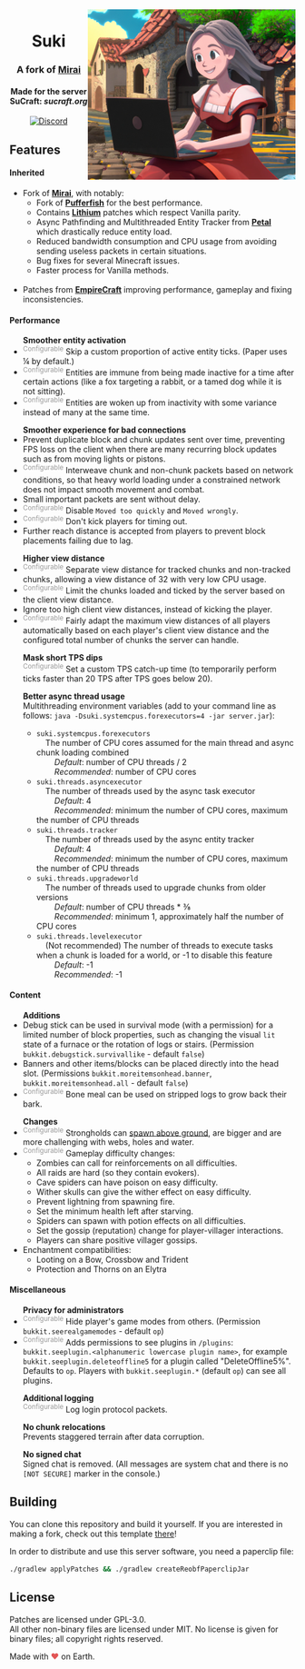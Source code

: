 <img src="logo.png" alt="Suki logo" align="right">
<div align="center">
  <h1>Suki</h1>
  <h3>A fork of <a href="https://github.com/etil2jz/Mirai">Mirai</a></h3>
  <h4>Made for the server SuCraft: <i>sucraft.org</i></h4>
  
  [![Discord](https://img.shields.io/discord/363647798949969922?color=5865F2&label=discord&style=for-the-badge)](https://discord.com/invite/pbsPkpUjG4)
</div>

## Features

#### Inherited

- Fork of **[Mirai](https://github.com/etil2jz/Mirai)**, with notably:
    - Fork of **[Pufferfish](https://github.com/pufferfish-gg/Pufferfish)** for the best performance.
    - Contains **[Lithium](https://github.com/CaffeineMC/lithium-fabric)** patches which respect Vanilla parity.
    - Async Pathfinding and Multithreaded Entity Tracker from **[Petal](https://github.com/Bloom-host/Petal)** which drastically reduce entity load.
    - Reduced bandwidth consumption and CPU usage from avoiding sending useless packets in certain situations.
    - Bug fixes for several Minecraft issues.
    - Faster process for Vanilla methods.\
&nbsp;
- Patches from **[EmpireCraft](https://github.com/starlis/empirecraft)** improving performance, gameplay and fixing inconsistencies.

#### Performance

<ul>
    <b>Smoother entity activation</b>
    <li>
        <sup style="color: #999999;">Configurable</sup> Skip a custom proportion of active entity ticks. (Paper uses &frac14; by default.)
    </li>
    <li>
        <sup style="color: #999999;">Configurable</sup> Entities are immune from being made inactive for a time after certain actions (like a fox targeting a rabbit, or a tamed dog while it is not sitting).
    </li>
    <li>
        <sup style="color: #999999;">Configurable</sup> Entities are woken up from inactivity with some variance instead of many at the same time.
    </li>
</ul>

<ul>
    <b>Smoother experience for bad connections</b>
    <li>
        Prevent duplicate block and chunk updates sent over time, preventing FPS loss on the client when there are many recurring block updates such as from moving lights or pistons.
    </li>
    <li>
        <sup style="color: #999999;">Configurable</sup> Interweave chunk and non-chunk packets based on network conditions, so that heavy world loading under a constrained network does not impact smooth movement and combat.
    </li>
    <li>
        Small important packets are sent without delay.
    </li>
    <li>
        <sup style="color: #999999;">Configurable</sup> Disable <code>Moved too quickly</code> and <code>Moved wrongly</code>.
    </li>
    <li>
        <sup style="color: #999999;">Configurable</sup> Don't kick players for timing out.
    </li>
    <li>
        Further reach distance is accepted from players to prevent block placements failing due to lag.
    </li>
</ul>

<ul>
    <b>Higher view distance</b>
    <li>
        <sup style="color: #999999;">Configurable</sup> Separate view distance for tracked chunks and non-tracked chunks, allowing a view distance of 32 with very low CPU usage.
    </li>
    <li>
        <sup style="color: #999999;">Configurable</sup> Limit the chunks loaded and ticked by the server based on the client view distance.
    </li>
    <li>
        Ignore too high client view distances, instead of kicking the player.
    </li>
    <li>
        <sup style="color: #999999;">Configurable</sup> Fairly adapt the maximum view distances of all players automatically based on each player's client view distance and the configured total number of chunks the server can handle.
    </li>
</ul>


<ul>
    <b>Mask short TPS dips</b>
    <br>
    <sup style="color: #999999;">Configurable</sup> Set a custom TPS catch-up time (to temporarily perform ticks faster than 20 TPS after TPS goes below 20).
</ul>
<ul>
    <b>Better async thread usage</b>
    <br>
    Multithreading environment variables (add to your command line as follows: <code>java -Dsuki.systemcpus.forexecutors=4 -jar server.jar</code>):
    <ul>
        <li>
            <code>suki.systemcpus.forexecutors</code>
            <br>
            &nbsp;&nbsp;&nbsp;&nbsp;The number of CPU cores assumed for the main thread and async chunk loading combined
            <br>
            &nbsp;&nbsp;&nbsp;&nbsp;&nbsp;&nbsp;&nbsp;&nbsp;<i>Default</i>: number of CPU threads / 2
            <br>
            &nbsp;&nbsp;&nbsp;&nbsp;&nbsp;&nbsp;&nbsp;&nbsp;<i>Recommended</i>: number of CPU cores
        </li>
        <li>
            <code>suki.threads.asyncexecutor</code>
            <br>
            &nbsp;&nbsp;&nbsp;&nbsp;The number of threads used by the async task executor
            <br>
            &nbsp;&nbsp;&nbsp;&nbsp;&nbsp;&nbsp;&nbsp;&nbsp;<i>Default</i>: 4
            <br>
            &nbsp;&nbsp;&nbsp;&nbsp;&nbsp;&nbsp;&nbsp;&nbsp;<i>Recommended</i>: minimum the number of CPU cores, maximum the number of CPU threads
        </li>
        <li>
            <code>suki.threads.tracker</code>
            <br>
            &nbsp;&nbsp;&nbsp;&nbsp;The number of threads used by the async entity tracker
            <br>
            &nbsp;&nbsp;&nbsp;&nbsp;&nbsp;&nbsp;&nbsp;&nbsp;<i>Default</i>: 4
            <br>
            &nbsp;&nbsp;&nbsp;&nbsp;&nbsp;&nbsp;&nbsp;&nbsp;<i>Recommended</i>: minimum the number of CPU cores, maximum the number of CPU threads
        </li>
        <li>
            <code>suki.threads.upgradeworld</code>
            <br>
            &nbsp;&nbsp;&nbsp;&nbsp;The number of threads used to upgrade chunks from older versions
            <br>
            &nbsp;&nbsp;&nbsp;&nbsp;&nbsp;&nbsp;&nbsp;&nbsp;<i>Default</i>: number of CPU threads * &frac38;
            <br>
            &nbsp;&nbsp;&nbsp;&nbsp;&nbsp;&nbsp;&nbsp;&nbsp;<i>Recommended</i>: minimum 1, approximately half the number of CPU cores
        </li>
        <li>
            <code>suki.threads.levelexecutor</code>
            <br>
            &nbsp;&nbsp;&nbsp;&nbsp;(Not recommended) The number of threads to execute tasks when a chunk is loaded for a world, or -1 to disable this feature
            <br>
            &nbsp;&nbsp;&nbsp;&nbsp;&nbsp;&nbsp;&nbsp;&nbsp;<i>Default</i>: -1
            <br>
            &nbsp;&nbsp;&nbsp;&nbsp;&nbsp;&nbsp;&nbsp;&nbsp;<i>Recommended</i>: -1
        </li>
    </ul>
</ul>

#### Content

<ul>
    <b>Additions</b>
    <li>
        Debug stick can be used in survival mode (with a permission) for a limited number of block properties, such as changing the visual <code>lit</code> state of a furnace or the rotation of logs or stairs. (Permission <code>bukkit.debugstick.survivallike</code> - default <code>false</code>)
    </li>
    <li>
        Banners and other items/blocks can be placed directly into the head slot. (Permissions <code>bukkit.moreitemsonhead.banner</code>, <code>bukkit.moreitemsonhead.all</code> - default <code>false</code>)
    </li>
    <li>
        <sup style="color: #999999;">Configurable</sup> Bone meal can be used on stripped logs to grow back their bark.
    </li>
</ul>

<ul>
    <b>Changes</b>
    <li>
        <sup style="color: #999999;">Configurable</sup> Strongholds can <a href="https://cdn.discordapp.com/attachments/363647799373463562/990000668611854357/2022-06-24_23.07.08.png">spawn above ground</a>, are bigger and are more challenging with webs, holes and water.
    </li>
    <li>
        <sup style="color: #999999;">Configurable</sup> Gameplay difficulty changes:
        <ul>
            <li>Zombies can call for reinforcements on all difficulties.</li>
            <li>All raids are hard (so they contain evokers).</li>
            <li>Cave spiders can have poison on easy difficulty.</li>
            <li>Wither skulls can give the wither effect on easy difficulty.</li>
            <li>Prevent lightning from spawning fire.</li>
            <li>Set the minimum health left after starving.</li>
            <li>Spiders can spawn with potion effects on all difficulties.</li>
            <li>Set the gossip (reputation) change for player-villager interactions.</li>
            <li>Players can share positive villager gossips.</li>
        </ul>
    </li>
    <li>
        Enchantment compatibilities:
        <ul>
            <li>Looting on a Bow, Crossbow and Trident</li>
            <li>Protection and Thorns on an Elytra</li>
        </ul>
    </li>
</ul>

#### Miscellaneous

<ul>
    <b>Privacy for administrators</b>
    <li>
        <sup style="color: #999999;">Configurable</sup> Hide player's game modes from others. (Permission <code>bukkit.seerealgamemodes</code> - default <code>op</code>)
    </li>
    <li>
        <sup style="color: #999999;">Configurable</sup> Adds permissions to see plugins in <code>/plugins</code>: <code>bukkit.seeplugin.&lt;alphanumeric lowercase plugin name&gt;</code>, for example <code>bukkit.seeplugin.deleteoffline5</code> for a plugin called "DeleteOffline5%". Defaults to <code>op</code>. Players with <code>bukkit.seeplugin.*</code> (default <code>op</code>) can see all plugins.
    </li>
</ul>

<ul>
    <b>Additional logging</b>
    <br>
    <sup style="color: #999999;">Configurable</sup> Log login protocol packets.
</ul>

<ul>
<b>No chunk relocations</b>
<br>
Prevents staggered terrain after data corruption.
</ul>

<ul>
    <b>No signed chat</b>
    <br>
    Signed chat is removed. (All messages are system chat and there is no <code>[NOT SECURE]</code> marker in the console.)
</ul>

## Building

You can clone this repository and build it yourself.
If you are interested in making a fork, check out this template [there](https://github.com/PaperMC/paperweight-examples)!

In order to distribute and use this server software, you need a paperclip file:

```bash
./gradlew applyPatches && ./gradlew createReobfPaperclipJar
```

## License
Patches are licensed under GPL-3.0.  
All other non-binary files are licensed under MIT.
No license is given for binary files; all copyright rights reserved.

Made with <span style="color: #e25555;">&#9829;</span> on Earth.
